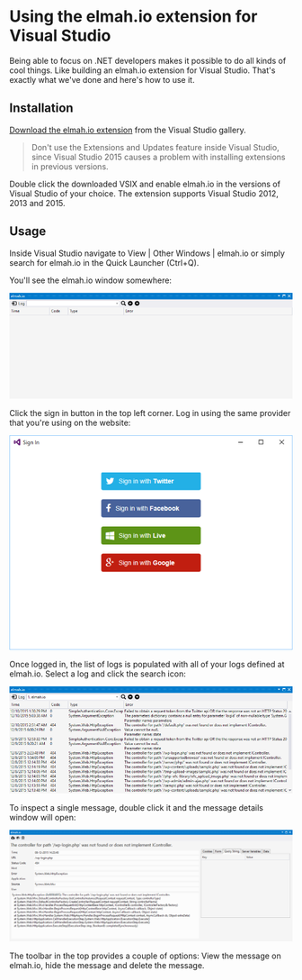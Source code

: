 # Using the elmah.io extension for Visual Studio

Being able to focus on .NET developers makes it possible to do all kinds of cool things. Like building an elmah.io extension for Visual Studio. That's exactly what we've done and here's how to use it.

## Installation

[Download the elmah.io extension](https://visualstudiogallery.msdn.microsoft.com/369827de-80ca-4b36-9b73-88bd85fdbc81) from the Visual Studio gallery.

> Don't use the Extensions and Updates feature inside Visual Studio, since Visual Studio 2015 causes a problem with installing extensions in previous versions.

Double click the downloaded VSIX and enable elmah.io in the versions of Visual Studio of your choice. The extension supports Visual Studio 2012, 2013 and 2015.

## Usage

Inside Visual Studio navigate to View | Other Windows | elmah.io or simply search for elmah.io in the Quick Launcher (Ctrl+Q).

You'll see the elmah.io window somewhere:

![elmah.io windows in Visual Studio](/images/elmah_io_vs1.png)

Click the sign in button in the top left corner. Log in using the same provider that you're using on the website:

![Sign in window](/images/elmah_io_vs2.png)

Once logged in, the list of logs is populated with all of your logs defined at elmah.io. Select a log and click the search icon:

![Browse a log inside Visual Studio](/images/elmah_io_vs3.png)

To inspect a single message, double click it and the message details window will open:

![Message details](/images/elmah_io_vs4.png)

The toolbar in the top provides a couple of options: View the message on elmah.io, hide the message and delete the message.
